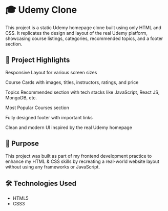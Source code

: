 # 🎓 Udemy Clone
This project is a static Udemy homepage clone built using only HTML and CSS. It replicates the design and layout of the real Udemy platform, showcasing course listings, categories, recommended topics, and a footer section.

## 🚀 Project Highlights
Responsive Layout for various screen sizes

Course Cards with images, titles, instructors, ratings, and price

Topics Recommended section with tech stacks like JavaScript, React JS, MongoDB, etc.

Most Popular Courses section

Fully designed footer with important links

Clean and modern UI inspired by the real Udemy homepage

## 🎯 Purpose
This project was built as part of my frontend development practice to enhance my HTML & CSS skills by recreating a real-world website layout without using any frameworks or JavaScript.

## 🛠️ Technologies Used

- HTML5
- CSS3
